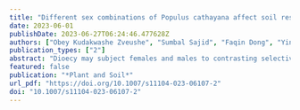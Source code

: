 ```yaml
---
title: "Different sex combinations of Populus cathayana affect soil respiration and tea litter decomposition by influencing plant growth and soil functional microbial diversity"
date: 2023-06-01
publishDate: 2023-06-27T06:24:46.477628Z
authors: ["Obey Kudakwashe Zveushe", "Sumbal Sajid", "Faqin Dong", "Ying Han", "Fang Zeng", "Yuhong Geng", "Songrong Shen", "Yuanling Xiang", "Qianlin Kang", "Yazhen Zhang", "Miao Huang", "Farhan Nabi", "Víctor Resco de Dios"]
publication_types: ["2"]
abstract: "Dioecy may subject females and males to contrasting selective pressures, leading to differences in adaptive traits associated with resource allocation and ecophysiology across sex. Such differences may then exert carry-over effects on the surrounding ecosystem. However, effect of different sex combinations over ecosystem biogeochemical cycles, via organic matter decomposition, has not yet been addressed. Here, we used different combinations of female and male Populus cathayana to elucidate the carry-over effects of dioecy on organic matter decomposition."
featured: false
publication: "*Plant and Soil*"
url_pdf: "https://doi.org/10.1007/s11104-023-06107-2"
doi: "10.1007/s11104-023-06107-2"
---
```


